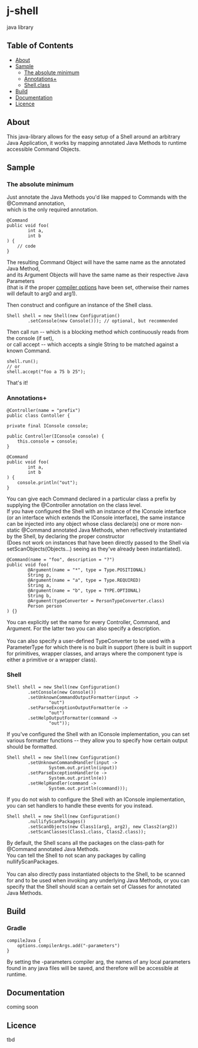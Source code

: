 # j-shell
java library

## Table of Contents
- [About](#about)
- [Sample](#sample)
  - [The absolute minimum](#the-absolute-minimum)
  - [Annotations+](#annotations)
  - [Shell.class](#shell)  
- [Build](#build)
- [Documentation](#documentation)
- [Licence](#licence)

## About
This java-library allows for the easy setup of a 
Shell around an arbitrary Java Application, 
it works by mapping annotated Java Methods 
to runtime accessible Command Objects.<br>

## Sample
### The absolute minimum
Just annotate the Java Methods you'd like mapped to Commands 
with the @Command annotation, <br/>
which is the only required annotation.<br/>

    @Command 
    public void foo(
            int a, 
            int b
    ) {
        // code
    }
The resulting Command Object will have the same name as the annotated Java Method, <br/>
and its Argument Objects will have the same name as their respective Java Parameters<br/>
(that is if the proper [compiler options](#build) have been set, otherwise 
their names will default to arg0 and arg1).
    
Then construct and configure an instance of the Shell class.<br>

    Shell shell = new Shell(new Configuration()
            .setConsole(new Console())); // optional, but recommended

Then call run -- which is a blocking method which continuously reads from the console
(if set), <br/>
or call accept -- which accepts a single String to be matched against a known Command.

    shell.run(); 
    // or 
    shell.accept("foo a 75 b 25");

That's it!

### Annotations+
    @Controller(name = "prefix") 
    public class Contoller {

    private final IConsole console;

    public Controller(IConsole console) {
        this.console = console;
    }
    
    @Command
    public void foo(
            int a,
            int b
    ) {
        console.println("out");
    }
    
You can give each Command declared in a particular class a prefix by supplying the @Controller annotation 
on the class level.<br/>
If you have configured the Shell with an instance of the IConsole interface 
(or an interface which extends the IConsole interface), the same instance can be injected into 
any object whose class declare(s) one or more non-static @Command annotated Java Methods, when reflectively instantiated by the Shell, 
by declaring the proper constructor<br/>
(Does not work on instances that have been directly passed to the Shell via setScanObjects(Objects...) 
seeing as they've already been instantiated). 

    @Command(name = "foo", description = "?")
    public void foo(
            @Argument(name = "*", type = Type.POSITIONAL)
            String p,
            @Argument(name = "a", type = Type.REQUIRED)
            String a, 
            @Argument(name = "b", type = TYPE.OPTIONAL)
            String b,
            @Argument(typeConverter = PersonTypeConverter.class) 
            Person person
    ) {}
    
You can explicitly set the name for every Controller, Command, and Argument.
For the latter two you can also specify a description.<br><br/>
You can also specify a user-defined TypeConverter to be used with a ParameterType 
for which there is no built in support (there is built in support for primitives, wrapper classes, 
and arrays where the component type is either a primitive or a wrapper class).

### Shell

    Shell shell = new Shell(new Configuration()
            .setConsole(new Console())
            .setUnknownCommandOutputFormatter(input -> 
                    "out")
            .setParseExceptionOutputFormatter(e -> 
                    "out")
            .setHelpOutputFormatter(command -> 
                    "out"));
                    
If you've configured the Shell with an IConsole implementation, you can set 
various formatter functions -- they allow you to 
specify how certain output should be formatted.

    Shell shell = new Shell(new Configuration()
            .setUnknownCommandHandler(input -> 
                    System.out.println(input))
            .setParseExceptionHandler(e -> 
                    System.out.println(e))
            .setHelpHandler(command ->
                    System.out.println(command)));

If you do not wish to configure the Shell with an IConsole implementation, you can 
set handlers to handle these events for you instead.

    Shell shell = new Shell(new Configuration()
            .nullifyScanPackages()
            .setScanObjects(new Class1(arg1, arg2), new Class2(arg2))
            .setScanClasses(Class1.class, Class2.class));
    
By default, the Shell scans all the packages on the class-path for @Command annotated Java Methods.<br/>
You can tell the Shell to not scan any packages by calling nullifyScanPackages. <br/><br/>
You can also directly pass 
instantiated objects to the Shell,
to be scanned for and to be used when invoking any underlying Java Methods, 
or you can specify that the Shell should scan a certain 
set of Classes for annotated Java Methods.

## Build

### Gradle 
    compileJava {
        options.compilerArgs.add("-parameters")
    }
By setting the -parameters compiler arg, 
the names of any local parameters found in any java files will be saved, 
and therefore will be accessible at runtime.
## Documentation
coming soon

## Licence
tbd
